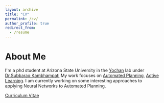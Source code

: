 ```yaml
---
layout: archive
title: "CV"
permalink: /cv/
author_profile: true
redirect_from:
  - /resume
---
```


About Me
======
I'm a phd student at Arizona State University in the [Yochan](https://yochan-lab.github.io/home/) lab under [Dr.Subbarao Kambhampati](http://rakaposhi.eas.asu.edu/)
My work focuses on [Automated Planning](https://en.wikipedia.org/wiki/Automated_planning_and_scheduling),
[Active Learning](https://en.wikipedia.org/wiki/Active_learning_(machine_learning)). I am currently working on some interesting approaches to applying Neural Networks to Automated Planning.

[Curriculum Vitae](/Sriram_CV_June2019.pdf)
<!--
{% include base_path %}

Education
======
* B.S. in GitHub, GitHub University, 2012
* M.S. in Jekyll, GitHub University, 2014
* Ph.D in Version Control Theory, GitHub University, 2018 (expected)

Work experience
======
* Summer 2015: Research Assistant
  * Github University
  * Duties included: Tagging issues
  * Supervisor: Professor Git

* Fall 2015: Research Assistant
  * Github University
  * Duties included: Merging pull requests
  * Supervisor: Professor Hub

Skills
======
* Skill 1
* Skill 2
  * Sub-skill 2.1
  * Sub-skill 2.2
  * Sub-skill 2.3
* Skill 3

Publications
======
  <ul>{% for post in site.publications %}
    {% include archive-single-cv.html %}
  {% endfor %}</ul>

Talks
======
  <ul>{% for post in site.talks %}
    {% include archive-single-talk-cv.html %}
  {% endfor %}</ul>

Teaching
======
  <ul>{% for post in site.teaching %}
    {% include archive-single-cv.html %}
  {% endfor %}</ul>

Service and leadership
======
* Currently signed in to 43 different slack teams -->
